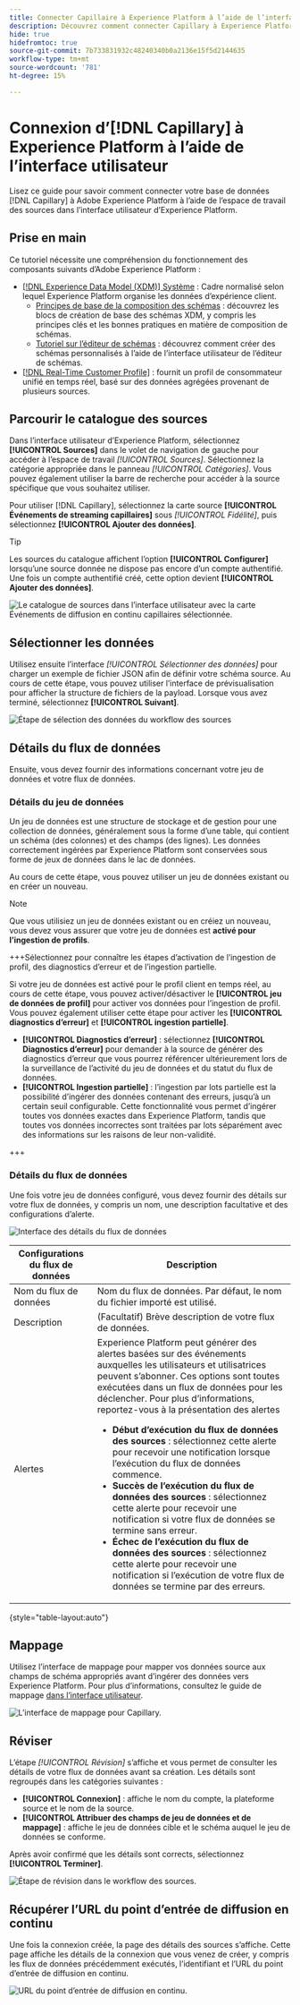 ```yaml
---
title: Connecter Capillaire à Experience Platform à l’aide de l’interface utilisateur
description: Découvrez comment connecter Capillary à Experience Platform à l’aide de l’interface utilisateur
hide: true
hidefromtoc: true
source-git-commit: 7b733831932c48240340b0a2136e15f5d2144635
workflow-type: tm+mt
source-wordcount: '781'
ht-degree: 15%

---
```


# Connexion d’[!DNL Capillary] à Experience Platform à l’aide de l’interface utilisateur

Lisez ce guide pour savoir comment connecter votre base de données [!DNL Capillary] à Adobe Experience Platform à l’aide de l’espace de travail des sources dans l’interface utilisateur d’Experience Platform.

## Prise en main

Ce tutoriel nécessite une compréhension du fonctionnement des composants suivants d’Adobe Experience Platform : 

* [[!DNL Experience Data Model (XDM)] Système](../../../../../xdm/home.md) : Cadre normalisé selon lequel Experience Platform organise les données d’expérience client. 
   * [Principes de base de la composition des schémas](../../../../../xdm/schema/composition.md) : découvrez les blocs de création de base des schémas XDM, y compris les principes clés et les bonnes pratiques en matière de composition de schémas.
   * [Tutoriel sur l’éditeur de schémas](../../../../../xdm/tutorials/create-schema-ui.md) : découvrez comment créer des schémas personnalisés à l’aide de l’interface utilisateur de l’éditeur de schémas.
* [[!DNL Real-Time Customer Profile]](../../../../../profile/home.md) : fournit un profil de consommateur unifié en temps réel, basé sur des données agrégées provenant de plusieurs sources.

## Parcourir le catalogue des sources

Dans l’interface utilisateur d’Experience Platform, sélectionnez **[!UICONTROL Sources]** dans le volet de navigation de gauche pour accéder à l’espace de travail *[!UICONTROL Sources]*. Sélectionnez la catégorie appropriée dans le panneau *[!UICONTROL Catégories]*. Vous pouvez également utiliser la barre de recherche pour accéder à la source spécifique que vous souhaitez utiliser.

Pour utiliser [!DNL Capillary], sélectionnez la carte source **[!UICONTROL Événements de streaming capillaires]** sous *[!UICONTROL Fidélité]*, puis sélectionnez **[!UICONTROL Ajouter des données]**.

>[!TIP]
>
>Les sources du catalogue affichent l’option **[!UICONTROL Configurer]** lorsqu’une source donnée ne dispose pas encore d’un compte authentifié. Une fois un compte authentifié créé, cette option devient **[!UICONTROL Ajouter des données]**.

![Le catalogue de sources dans l’interface utilisateur avec la carte Événements de diffusion en continu capillaires sélectionnée.](../../../../images/tutorials/create/capillary/catalog.png)

## Sélectionner les données

Utilisez ensuite l’interface *[!UICONTROL Sélectionner des données]* pour charger un exemple de fichier JSON afin de définir votre schéma source. Au cours de cette étape, vous pouvez utiliser l’interface de prévisualisation pour afficher la structure de fichiers de la payload. Lorsque vous avez terminé, sélectionnez **[!UICONTROL Suivant]**.

![Étape de sélection des données du workflow des sources](../../../../images/tutorials/create/capillary/select-data.png)

## Détails du flux de données

Ensuite, vous devez fournir des informations concernant votre jeu de données et votre flux de données.

### Détails du jeu de données

Un jeu de données est une structure de stockage et de gestion pour une collection de données, généralement sous la forme d’une table, qui contient un schéma (des colonnes) et des champs (des lignes). Les données correctement ingérées par Experience Platform sont conservées sous forme de jeux de données dans le lac de données.

Au cours de cette étape, vous pouvez utiliser un jeu de données existant ou en créer un nouveau.

>[!NOTE]
>
>Que vous utilisiez un jeu de données existant ou en créiez un nouveau, vous devez vous assurer que votre jeu de données est **activé pour l’ingestion de profils**.

+++Sélectionnez pour connaître les étapes d’activation de l’ingestion de profil, des diagnostics d’erreur et de l’ingestion partielle.

Si votre jeu de données est activé pour le profil client en temps réel, au cours de cette étape, vous pouvez activer/désactiver le **[!UICONTROL jeu de données de profil]** pour activer vos données pour l’ingestion de profil. Vous pouvez également utiliser cette étape pour activer les **[!UICONTROL diagnostics d’erreur]** et **[!UICONTROL ingestion partielle]**.

* **[!UICONTROL Diagnostics d’erreur]** : sélectionnez **[!UICONTROL Diagnostics d’erreur]** pour demander à la source de générer des diagnostics d’erreur que vous pourrez référencer ultérieurement lors de la surveillance de l’activité du jeu de données et du statut du flux de données.
* **[!UICONTROL Ingestion partielle]** : l’ingestion par lots partielle est la possibilité d’ingérer des données contenant des erreurs, jusqu’à un certain seuil configurable. Cette fonctionnalité vous permet d’ingérer toutes vos données exactes dans Experience Platform, tandis que toutes vos données incorrectes sont traitées par lots séparément avec des informations sur les raisons de leur non-validité.

+++

### Détails du flux de données

Une fois votre jeu de données configuré, vous devez fournir des détails sur votre flux de données, y compris un nom, une description facultative et des configurations d’alerte.

![Interface des détails du flux de données](../../../../images/tutorials/create/capillary/dataflow-detail.png)

| Configurations du flux de données | Description |
| --- | --- |
| Nom du flux de données | Nom du flux de données.  Par défaut, le nom du fichier importé est utilisé. |
| Description | (Facultatif) Brève description de votre flux de données. |
| Alertes | Experience Platform peut générer des alertes basées sur des événements auxquelles les utilisateurs et utilisatrices peuvent s’abonner. Ces options sont toutes exécutées dans un flux de données pour les déclencher.  Pour plus d’informations, reportez-vous à la présentation des alertes [](../../alerts.md) <ul><li>**Début d’exécution du flux de données des sources** : sélectionnez cette alerte pour recevoir une notification lorsque l’exécution du flux de données commence.</li><li>**Succès de l’exécution du flux de données des sources** : sélectionnez cette alerte pour recevoir une notification si votre flux de données se termine sans erreur.</li><li>**Échec de l’exécution du flux de données des sources** : sélectionnez cette alerte pour recevoir une notification si l’exécution de votre flux de données se termine par des erreurs.</li></ul> |

{style="table-layout:auto"}

## Mappage

Utilisez l’interface de mappage pour mapper vos données source aux champs de schéma appropriés avant d’ingérer des données vers Experience Platform.  Pour plus d’informations, consultez le guide de mappage [ dans l’interface utilisateur](../../../../../data-prep/ui/mapping.md).

![L’interface de mappage pour Capillary.](../../../../images/tutorials/create/capillary/mappings.png)

## Réviser

L’étape *[!UICONTROL Révision]* s’affiche et vous permet de consulter les détails de votre flux de données avant sa création. Les détails sont regroupés dans les catégories suivantes :

* **[!UICONTROL Connexion]** : affiche le nom du compte, la plateforme source et le nom de la source.
* **[!UICONTROL Attribuer des champs de jeu de données et de mappage]** : affiche le jeu de données cible et le schéma auquel le jeu de données se conforme.

Après avoir confirmé que les détails sont corrects, sélectionnez **[!UICONTROL Terminer]**.

![Étape de révision dans le workflow des sources.](../../../../images/tutorials/create/capillary/review.png)

## Récupérer l’URL du point d’entrée de diffusion en continu

Une fois la connexion créée, la page des détails des sources s’affiche. Cette page affiche les détails de la connexion que vous venez de créer, y compris les flux de données précédemment exécutés, l’identifiant et l’URL du point d’entrée de diffusion en continu.

![URL du point d’entrée de diffusion en continu.](../../../../images/tutorials/create/capillary/endpoint-url.png)